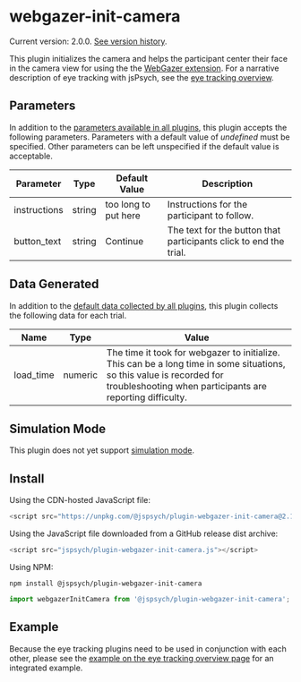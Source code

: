 # webgazer-init-camera

Current version: 2.0.0. [See version history](https://github.com/jspsych/jsPsych/blob/main/packages/plugin-webgazer-init-camera/CHANGELOG.md).

This plugin initializes the camera and helps the participant center their face in the camera view for using the the [WebGazer extension](../extensions/webgazer.md). For a narrative description of eye tracking with jsPsych, see the [eye tracking overview](../overview/eye-tracking.md). 

## Parameters

In addition to the [parameters available in all plugins](../overview/plugins.md#parameters-available-in-all-plugins), this plugin accepts the following parameters. Parameters with a default value of *undefined* must be specified. Other parameters can be left unspecified if the default value is acceptable.

Parameter | Type | Default Value | Description
----------|------|---------------|------------
instructions | string | too long to put here | Instructions for the participant to follow.
button_text | string | Continue | The text for the button that participants click to end the trial.

## Data Generated

In addition to the [default data collected by all plugins](../overview/plugins.md#data-collected-by-all-plugins), this plugin collects the following data for each trial.

Name | Type | Value
-----|------|------
load_time | numeric | The time it took for webgazer to initialize. This can be a long time in some situations, so this value is recorded for troubleshooting when participants are reporting difficulty.

## Simulation Mode

This plugin does not yet support [simulation mode](../overview/simulation.md).

## Install

Using the CDN-hosted JavaScript file:

```js
<script src="https://unpkg.com/@jspsych/plugin-webgazer-init-camera@2.1.0"></script>
```

Using the JavaScript file downloaded from a GitHub release dist archive:

```js
<script src="jspsych/plugin-webgazer-init-camera.js"></script>
```

Using NPM:

```
npm install @jspsych/plugin-webgazer-init-camera
```
```js
import webgazerInitCamera from '@jspsych/plugin-webgazer-init-camera';
```

## Example

Because the eye tracking plugins need to be used in conjunction with each other, please see the [example on the eye tracking overview page](../overview/eye-tracking.md#example) for an integrated example. 
